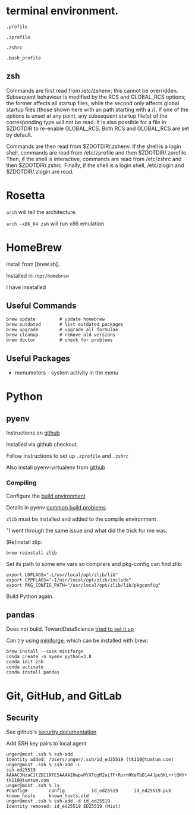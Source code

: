 # terminal environment.

`.profile`

`.zprofile`

`.zshrc`

`.bash_profile`


## zsh

Commands are first read from /etc/zshenv; this cannot be overridden. Subsequent behaviour is modified by the RCS and GLOBAL_RCS options; the former affects all startup files, while the second only affects global startup files (those shown here with an path starting with a /). If one of the options is unset at any point, any subsequent startup file(s) of the corresponding type will not be read. It is also possible for a file in $ZDOTDIR to re-enable GLOBAL_RCS. Both RCS and GLOBAL_RCS are set by default.

Commands are then read from $ZDOTDIR/.zshenv. If the shell is a login shell, commands are read from /etc/zprofile and then $ZDOTDIR/.zprofile. Then, if the shell is interactive, commands are read from /etc/zshrc and then $ZDOTDIR/.zshrc. Finally, if the shell is a login shell, /etc/zlogin and $ZDOTDIR/.zlogin are read.

# Rosetta

`arch` will tell the architecture.

`arch -x86_64 zsh` will run x86 emulation

# HomeBrew

install from [brew.sh].  

Installed in `/opt/homebrew`

I have insetalled



## Useful Commands

	brew update			# update homebrew
	brew outdated		# list outdated packages
	brew upgrade		# upgrade all formulae
	brew cleanup		# remove old versions
	brew doctor			# check for problems

## Useful Packages

* menumeters - system activity in the menu


# Python
## pyenv

Instructions on [github](https://github.com/pyenv/pyenv)

Installed via github checkout.

Follow instructions to set up `.zprofile` and `.zshrc`

Also install pyenv-virtualenv from [github](https://github.com/pyenv/pyenv-virtualenv)

### Compiling

Configure the [build environment](https://github.com/pyenv/pyenv/wiki#suggested-build-environment)

Details in pyenv [common build problems](https://github.com/pyenv/pyenv/wiki/Common-build-problems#error-the-python-ssl-extension-was-not-compiled-missing-the-openssl-lib)

`zlib` must be installed and added to the compile environment

"I went through the same issue and what did the trick for me was:

(Re)install zlip:

	brew reinstall zlib

Set its path to some env vars so compilers and pkg-config can find zlib:

	export LDFLAGS="-L/usr/local/opt/zlib/lib"
	export CPPFLAGS="-I/usr/local/opt/zlib/include"
	export PKG_CONFIG_PATH="/usr/local/opt/zlib/lib/pkgconfig"

Build Python again.

## pandas



Does not build.  TowardDataScience [tried to set it up](https://towardsdatascience.com/new-m1-who-dis-677e085baffd)

Can try using [miniforge](https://github.com/conda-forge/miniforge), which can be installed with brew:

	brew install --cask miniforge
	conda create -n myenv python=3.8
	conda init zsh
	conda activate
	conda install pandas


# Git, GitHub, and GitLab

## Security

See github's [security documentation](https://docs.github.com/en/authentication)


Add SSH key pairs to local agent

	unger@most .ssh % ssh-add
	Identity added: /Users/unger/.ssh/id_ed25519 (tk110@tumtum.com)
	unger@most .ssh % ssh-add -L
	ssh-ed25519 AAAAC3NzaC1lZDI1NTE5AAAAIHwpwRYXTqqM2aiTF+RurnRKeTbD144JpuSKL++lQNY+ tk110@tumtum.com
	unger@most .ssh % ls
	#config#        config          id_ed25519      id_ed25519.pub  known_hosts     known_hosts.old
	unger@most .ssh % ssh-add -d id_ed25519      
	Identity removed: id_ed25519 ED25519 (Mist)

